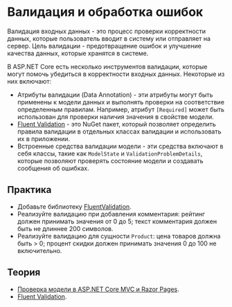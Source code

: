 # Валидация и обработка ошибок

Валидация входных данных - это процесс проверки корректности данных, которые пользователь вводит в систему или
отправляет на сервер. Цель валидации - предотвращение ошибок и улучшение качества данных, которые хранятся в системе.

В ASP.NET Core есть несколько инструментов валидации, которые могут помочь убедиться в корректности входных данных.
Некоторые из них включают:

- Атрибуты валидации (Data Annotation) - эти атрибуты могут быть применены к модели данных и выполнять проверки на соответствие
определенным правилам. Например, атрибут `[Required]` может быть использован для проверки наличия значения в свойстве
модели.
- [Fluent Validation](https://docs.fluentvalidation.net/en/latest/) - это NuGet пакет, который позволяет определить правила валидации в отдельных классах
валидации и использовать их в приложении.
- Встроенные средства валидации модели - эти средства включают в себя классы, такие как `ModelState` и
`ValidationProblemDetails`, которые позволяют проверять состояние модели и создавать сообщения об ошибках.

## Практика

- Добавьте библиотеку [FluentValidation](https://docs.fluentvalidation.net/en/latest/).
- Реализуйте валидацию при добавления комментария: рейтинг должен принимать значения от 0 до 5; текст комментария должен быть не длиннее 200 символов. 
- Реализуйте валидацию для сущности `Product`: цена товаров должна быть > 0; процент скидки должен принимать значения 0 до 100 не включительно.

## Теория

- [Проверка модели в ASP.NET Core MVC и Razor Pages](https://learn.microsoft.com/ru-ru/aspnet/core/mvc/models/validation?view=aspnetcore-7.0#built-in-attributes).
- [Fluent Validation](https://docs.fluentvalidation.net/en/latest/).